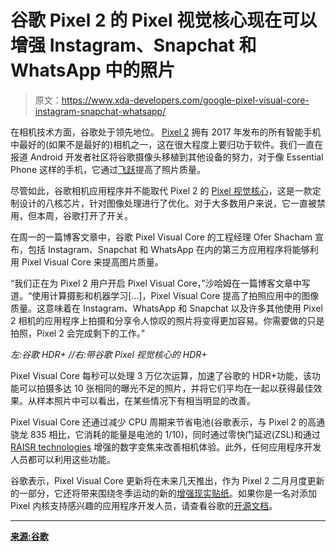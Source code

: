 # 谷歌 Pixel 2 的 Pixel 视觉核心现在可以增强 Instagram、Snapchat 和 WhatsApp 中的照片

> 原文：<https://www.xda-developers.com/google-pixel-visual-core-instagram-snapchat-whatsapp/>

在相机技术方面，谷歌处于领先地位。 [Pixel 2](https://www.xda-developers.com/customize-google-pixel-2-active-edge-sense-plus/) 拥有 2017 年发布的所有智能手机中最好的(如果不是最好的)相机之一，这在很大程度上要归功于软件。我们一直在报道 Android 开发者社区将谷歌摄像头移植到其他设备的努力，对于像 Essential Phone 这样的手机，它通过[飞跃](https://www.xda-developers.com/essential-phone-camera-quality-fix/)提高了照片质量。

尽管如此，谷歌相机应用程序并不能取代 Pixel 2 的 [Pixel 视觉核心](https://www.xda-developers.com/android-8-1-developer-preview-2/)，这是一款定制设计的八核芯片，针对图像处理进行了优化。对于大多数用户来说，它一直被禁用，但本周，谷歌打开了开关。

在周一的一篇博客文章中，谷歌 Pixel Visual Core 的工程经理 Ofer Shacham 宣布，包括 Instagram、Snapchat 和 WhatsApp 在内的第三方应用程序将能够利用 Pixel Visual Core 来提高图片质量。

“我们正在为 Pixel 2 用户开启 Pixel Visual Core，”沙哈姆在一篇博客文章中写道。“使用计算摄影和机器学习[...]，Pixel Visual Core 提高了拍照应用中的图像质量。这意味着在 Instagram、WhatsApp 和 Snapchat 以及许多其他使用 Pixel 2 相机的应用程序上拍摄和分享令人惊叹的照片将变得更加容易。你需要做的只是拍照，Pixel 2 会完成剩下的工作。”

*左:谷歌 HDR+ //右:带谷歌 Pixel 视觉核心的 HDR+*

Pixel Visual Core 每秒可以处理 3 万亿次运算，加速了谷歌的 HDR+功能，该功能可以拍摄多达 10 张相同的曝光不足的照片，并将它们平均在一起以获得最佳效果。从样本照片中可以看出，在某些情况下有相当明显的改善。

Pixel Visual Core 还通过减少 CPU 周期来节省电池(谷歌表示，与 Pixel 2 的高通骁龙 835 相比，它消耗的能量是电池的 1/10)，同时通过零快门延迟(ZSL)和通过 [RAISR technologies](https://research.googleblog.com/2016/11/enhance-raisr-sharp-images-with-machine.html) 增强的数字变焦来改善相机体验。此外，任何应用程序开发人员都可以利用这些功能。

谷歌表示，Pixel Visual Core 更新将在未来几天推出，作为 Pixel 2 二月月度更新的一部分，它还将带来围绕冬季运动的新的[增强现实贴纸](https://www.xda-developers.com/enable-google-pixel-ar-stickers-nexus-5x-nexus-6p-oneplus-3-xiaomi-mi-5/)。如果你是一名对添加 Pixel 内核支持感兴趣的应用程序开发人员，请查看谷歌的[开源文档](https://opensource.google.com/projects/pixelvisualcorecamera)。

* * *

[**来源:谷歌**](https://www.blog.google/products/pixel/use-pixel-2-better-photos-instagram-whatsapp-and-snapchat/)